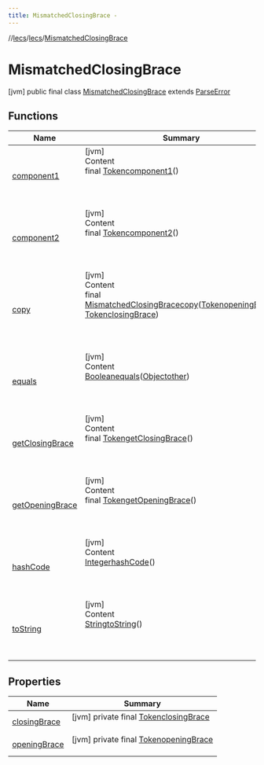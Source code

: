 ```yaml
---
title: MismatchedClosingBrace -
---
```

//[lecs](../../index.md)/[lecs](../index.md)/[MismatchedClosingBrace](index.md)



# MismatchedClosingBrace  
 [jvm] public final class [MismatchedClosingBrace](index.md) extends [ParseError](../-parse-error/index.md)   


## Functions  
  
|  Name|  Summary| 
|---|---|
| <a name="lecs/MismatchedClosingBrace/component1/#/PointingToDeclaration/"></a>[component1](component1.md)| <a name="lecs/MismatchedClosingBrace/component1/#/PointingToDeclaration/"></a>[jvm]  <br>Content  <br>final [Token](../-token/index.md)[component1](component1.md)()  <br>  <br><br><br>
| <a name="lecs/MismatchedClosingBrace/component2/#/PointingToDeclaration/"></a>[component2](component2.md)| <a name="lecs/MismatchedClosingBrace/component2/#/PointingToDeclaration/"></a>[jvm]  <br>Content  <br>final [Token](../-token/index.md)[component2](component2.md)()  <br>  <br><br><br>
| <a name="lecs/MismatchedClosingBrace/copy/#lecs.Token#lecs.Token/PointingToDeclaration/"></a>[copy](copy.md)| <a name="lecs/MismatchedClosingBrace/copy/#lecs.Token#lecs.Token/PointingToDeclaration/"></a>[jvm]  <br>Content  <br>final [MismatchedClosingBrace](index.md)[copy](copy.md)([Token](../-token/index.md)[openingBrace](copy.md), [Token](../-token/index.md)[closingBrace](copy.md))  <br>  <br><br><br>
| <a name="kotlin/Any/equals/#kotlin.Any?/PointingToDeclaration/"></a>[equals](../-token/index.md#%5Bkotlin%2FAny%2Fequals%2F%23kotlin.Any%3F%2FPointingToDeclaration%2F%5D%2FFunctions%2F73072863)| <a name="kotlin/Any/equals/#kotlin.Any?/PointingToDeclaration/"></a>[jvm]  <br>Content  <br>[Boolean](https://docs.oracle.com/javase/8/docs/api/java/lang/Boolean.html)[equals](../-token/index.md#%5Bkotlin%2FAny%2Fequals%2F%23kotlin.Any%3F%2FPointingToDeclaration%2F%5D%2FFunctions%2F73072863)([Object](https://docs.oracle.com/javase/8/docs/api/java/lang/Object.html)[other](../-token/index.md#%5Bkotlin%2FAny%2Fequals%2F%23kotlin.Any%3F%2FPointingToDeclaration%2F%5D%2FFunctions%2F73072863))  <br>  <br><br><br>
| <a name="lecs/MismatchedClosingBrace/<get-closingBrace>/#/PointingToDeclaration/"></a>[getClosingBrace](get-closing-brace.md)| <a name="lecs/MismatchedClosingBrace/<get-closingBrace>/#/PointingToDeclaration/"></a>[jvm]  <br>Content  <br>final [Token](../-token/index.md)[getClosingBrace](get-closing-brace.md)()  <br>  <br><br><br>
| <a name="lecs/MismatchedClosingBrace/<get-openingBrace>/#/PointingToDeclaration/"></a>[getOpeningBrace](get-opening-brace.md)| <a name="lecs/MismatchedClosingBrace/<get-openingBrace>/#/PointingToDeclaration/"></a>[jvm]  <br>Content  <br>final [Token](../-token/index.md)[getOpeningBrace](get-opening-brace.md)()  <br>  <br><br><br>
| <a name="kotlin/Any/hashCode/#/PointingToDeclaration/"></a>[hashCode](../-token/index.md#%5Bkotlin%2FAny%2FhashCode%2F%23%2FPointingToDeclaration%2F%5D%2FFunctions%2F73072863)| <a name="kotlin/Any/hashCode/#/PointingToDeclaration/"></a>[jvm]  <br>Content  <br>[Integer](https://docs.oracle.com/javase/8/docs/api/java/lang/Integer.html)[hashCode](../-token/index.md#%5Bkotlin%2FAny%2FhashCode%2F%23%2FPointingToDeclaration%2F%5D%2FFunctions%2F73072863)()  <br>  <br><br><br>
| <a name="kotlin/Any/toString/#/PointingToDeclaration/"></a>[toString](../-token/index.md#%5Bkotlin%2FAny%2FtoString%2F%23%2FPointingToDeclaration%2F%5D%2FFunctions%2F73072863)| <a name="kotlin/Any/toString/#/PointingToDeclaration/"></a>[jvm]  <br>Content  <br>[String](https://docs.oracle.com/javase/8/docs/api/java/lang/String.html)[toString](../-token/index.md#%5Bkotlin%2FAny%2FtoString%2F%23%2FPointingToDeclaration%2F%5D%2FFunctions%2F73072863)()  <br>  <br><br><br>


## Properties  
  
|  Name|  Summary| 
|---|---|
| <a name="lecs/MismatchedClosingBrace/closingBrace/#/PointingToDeclaration/"></a>[closingBrace](index.md#%5Blecs%2FMismatchedClosingBrace%2FclosingBrace%2F%23%2FPointingToDeclaration%2F%5D%2FProperties%2F73072863)| <a name="lecs/MismatchedClosingBrace/closingBrace/#/PointingToDeclaration/"></a> [jvm] private final [Token](../-token/index.md)[closingBrace](index.md#%5Blecs%2FMismatchedClosingBrace%2FclosingBrace%2F%23%2FPointingToDeclaration%2F%5D%2FProperties%2F73072863)  <br>   <br>
| <a name="lecs/MismatchedClosingBrace/openingBrace/#/PointingToDeclaration/"></a>[openingBrace](index.md#%5Blecs%2FMismatchedClosingBrace%2FopeningBrace%2F%23%2FPointingToDeclaration%2F%5D%2FProperties%2F73072863)| <a name="lecs/MismatchedClosingBrace/openingBrace/#/PointingToDeclaration/"></a> [jvm] private final [Token](../-token/index.md)[openingBrace](index.md#%5Blecs%2FMismatchedClosingBrace%2FopeningBrace%2F%23%2FPointingToDeclaration%2F%5D%2FProperties%2F73072863)  <br>   <br>

